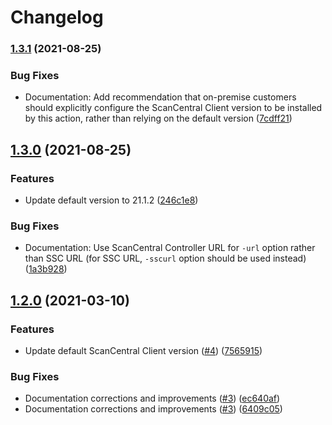 # Changelog

### [1.3.1](https://www.github.com/fortify/gha-setup-scancentral-client/compare/v1.3.0...v1.3.1) (2021-08-25)


### Bug Fixes

* Documentation: Add recommendation that on-premise customers should explicitly configure the ScanCentral Client version to be installed by this action, rather than relying on the default version ([7cdff21](https://www.github.com/fortify/gha-setup-scancentral-client/commit/7cdff2198f4602337bd4f249caad809718019bf3))

## [1.3.0](https://www.github.com/fortify/gha-setup-scancentral-client/compare/v1.2.0...v1.3.0) (2021-08-25)


### Features

* Update default version to 21.1.2 ([246c1e8](https://www.github.com/fortify/gha-setup-scancentral-client/commit/246c1e87a794d486894055aeae6629f989d3f339))


### Bug Fixes

* Documentation: Use ScanCentral Controller URL for `-url` option rather than SSC URL (for SSC URL, `-sscurl` option should be used instead) ([1a3b928](https://www.github.com/fortify/gha-setup-scancentral-client/commit/1a3b9283fdb6f58e2f10a39cff4fe390b2377ce1))

## [1.2.0](https://www.github.com/fortify/gha-setup-scancentral-client/compare/v1.1.1...v1.2.0) (2021-03-10)


### Features

* Update default ScanCentral Client version ([#4](https://www.github.com/fortify/gha-setup-scancentral-client/issues/4)) ([7565915](https://www.github.com/fortify/gha-setup-scancentral-client/commit/7565915d5b0de9d8a25c91df55127ab81944991b))


### Bug Fixes

* Documentation corrections and improvements ([#3](https://www.github.com/fortify/gha-setup-scancentral-client/issues/3)) ([ec640af](https://www.github.com/fortify/gha-setup-scancentral-client/commit/ec640af1fdc11a82186b873579d70af4029000f8))
* Documentation corrections and improvements ([#3](https://www.github.com/fortify/gha-setup-scancentral-client/issues/3)) ([6409c05](https://www.github.com/fortify/gha-setup-scancentral-client/commit/6409c0532be693b13fa2511e05967b208edd45be))
